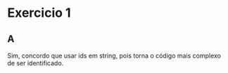 Exercicio 1
============
A
-----
Sim, concordo que usar ids em string, pois torna o código mais complexo de ser identificado.


